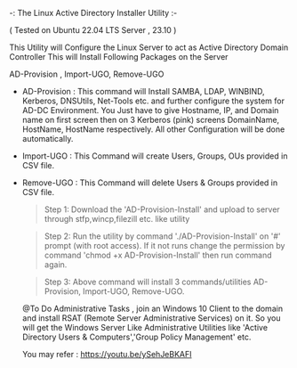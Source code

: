 -: The Linux Active Directory Installer Utility :-

( Tested on Ubuntu 22.04 LTS Server , 23.10 )

This Utility will Configure the Linux Server to act as Active Directory Domain Controller
This will Install Following Packages on the Server

AD-Provision , Import-UGO, Remove-UGO

* AD-Provision : This command will Install SAMBA, LDAP, WINBIND, Kerberos, DNSUtils, Net-Tools etc. and further configure the system for AD-DC Environment.
  You Just have to give Hostname, IP, and Domain name on first screen then on 3 Kerberos (pink) screens DomainName, HostName, HostName respectively.
  All other Configuration will be done automatically.

* Import-UGO : This Command will create Users, Groups, OUs provided in CSV file.
* Remove-UGO : This Command will delete Users & Groups provided in CSV file.

  >Step 1:
          Download the 'AD-Provision-Install' and upload to server through stfp,wincp,filezill etc. like utility
  
  >Step 2:
          Run the utility by command './AD-Provision-Install' on '#' prompt (with root access).
          If it not runs change the permission by command 'chmod +x AD-Provision-Install' then run command again.
  
  >Step 3:
          Above command will install 3 commands/utilities AD-Provision, Import-UGO, Remove-UGO.

  @To Do Administrative Tasks , join an Windows 10 Client to the domain and install RSAT (Remote Server Administrative Services) on it.
  So you will get the Windows Server Like Administrative Utilities like 'Active Directory Users & Computers','Group Policy Management' etc.

  You may refer : https://youtu.be/ySehJeBKAFI
  

  
          

